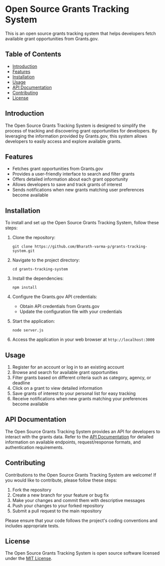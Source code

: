 # Open Source Grants Tracking System

This is an open source grants tracking system that helps developers fetch available grant opportunities from Grants.gov.

## Table of Contents
- [Introduction](#introduction)
- [Features](#features)
- [Installation](#installation)
- [Usage](#usage)
- [API Documentation](#api-documentation)
- [Contributing](#contributing)
- [License](#license)

## Introduction
The Open Source Grants Tracking System is designed to simplify the process of tracking and discovering grant opportunities for developers. By leveraging the information provided by Grants.gov, this system allows developers to easily access and explore available grants.

## Features
- Fetches grant opportunities from Grants.gov
- Provides a user-friendly interface to search and filter grants
- Offers detailed information about each grant opportunity
- Allows developers to save and track grants of interest
- Sends notifications when new grants matching user preferences become available

## Installation
To install and set up the Open Source Grants Tracking System, follow these steps:

1. Clone the repository:
   ```
   git clone https://github.com/Bharath-varma-p/grants-tracking-system.git
   ```

2. Navigate to the project directory:
   ```
   cd grants-tracking-system
   ```

3. Install the dependencies:
   ```
   npm install
   ```

4. Configure the Grants.gov API credentials:
   - Obtain API credentials from Grants.gov
   - Update the configuration file with your credentials

5. Start the application:
   ```
   node server.js
   ```

6. Access the application in your web browser at `http://localhost:3000`

## Usage
1. Register for an account or log in to an existing account
2. Browse and search for available grant opportunities
3. Filter grants based on different criteria such as category, agency, or deadline
4. Click on a grant to view detailed information
5. Save grants of interest to your personal list for easy tracking
6. Receive notifications when new grants matching your preferences become available

## API Documentation
The Open Source Grants Tracking System provides an API for developers to interact with the grants data. Refer to the [API Documentation](docs/api.md) for detailed information on available endpoints, request/response formats, and authentication requirements.

## Contributing
Contributions to the Open Source Grants Tracking System are welcome! If you would like to contribute, please follow these steps:

1. Fork the repository
2. Create a new branch for your feature or bug fix
3. Make your changes and commit them with descriptive messages
4. Push your changes to your forked repository
5. Submit a pull request to the main repository

Please ensure that your code follows the project's coding conventions and includes appropriate tests.

## License
The Open Source Grants Tracking System is open source software licensed under the [MIT License](LICENSE).